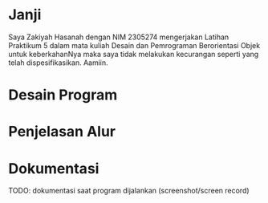 # Janji
Saya Zakiyah Hasanah dengan NIM 2305274 mengerjakan Latihan Praktikum 5 dalam mata kuliah Desain dan Pemrograman Berorientasi Objek untuk keberkahanNya maka saya tidak melakukan kecurangan seperti yang telah dispesifikasikan. Aamiin.

# Desain Program

# Penjelasan Alur

# Dokumentasi
TODO: dokumentasi saat program dijalankan (screenshot/screen record)
